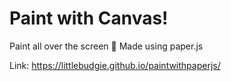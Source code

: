 # Paint with Canvas! 
Paint all over the screen 🎨 Made using paper.js

Link: https://littlebudgie.github.io/paintwithpaperjs/
